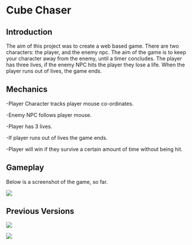 # Cube Chaser

## Introduction

The aim of this project was to create a web based game. There are two characters: the player, and the enemy npc. The aim of the game is to keep your character away from the enemy, until a timer concludes. The player has three lives, if the enemy NPC hits the player they lose a life. When the player runs out of lives, the game ends. 

## Mechanics

-Player Character tracks player mouse co-ordinates.

-Enemy NPC follows player mouse.

-Player has 3 lives.

-If player runs out of lives the game ends.

-Player will win if they survive a certain amount of time without being hit.

## Gameplay

Below is a screenshot of the game, so far.

![](https://i.imgur.com/VmtoARP.png)

## Previous Versions

![](https://i.imgur.com/EinbZwm.jpg)

![](https://i.imgur.com/BSy7dLA.jpg)
